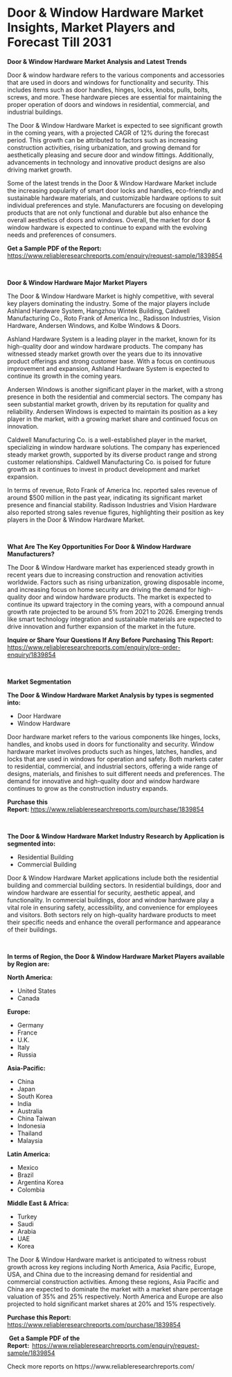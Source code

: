 <p><h1>Door & Window Hardware Market Insights, Market Players and Forecast Till 2031</h1></p><p><strong>Door & Window Hardware Market Analysis and Latest Trends</strong></p>
<p><p>Door & window hardware refers to the various components and accessories that are used in doors and windows for functionality and security. This includes items such as door handles, hinges, locks, knobs, pulls, bolts, screws, and more. These hardware pieces are essential for maintaining the proper operation of doors and windows in residential, commercial, and industrial buildings.</p><p>The Door & Window Hardware Market is expected to see significant growth in the coming years, with a projected CAGR of 12% during the forecast period. This growth can be attributed to factors such as increasing construction activities, rising urbanization, and growing demand for aesthetically pleasing and secure door and window fittings. Additionally, advancements in technology and innovative product designs are also driving market growth.</p><p>Some of the latest trends in the Door & Window Hardware Market include the increasing popularity of smart door locks and handles, eco-friendly and sustainable hardware materials, and customizable hardware options to suit individual preferences and style. Manufacturers are focusing on developing products that are not only functional and durable but also enhance the overall aesthetics of doors and windows. Overall, the market for door & window hardware is expected to continue to expand with the evolving needs and preferences of consumers.</p></p>
<p><strong>Get a Sample PDF of the Report:&nbsp;</strong> <a href="https://www.reliableresearchreports.com/enquiry/request-sample/1839854">https://www.reliableresearchreports.com/enquiry/request-sample/1839854</a></p>
<p>&nbsp;</p>
<p><strong>Door & Window Hardware Major Market Players</strong></p>
<p><p>The Door & Window Hardware Market is highly competitive, with several key players dominating the industry. Some of the major players include Ashland Hardware System, Hangzhou Wintek Building, Caldwell Manufacturing Co., Roto Frank of America Inc., Radisson Industries, Vision Hardware, Andersen Windows, and Kolbe Windows & Doors.</p><p>Ashland Hardware System is a leading player in the market, known for its high-quality door and window hardware products. The company has witnessed steady market growth over the years due to its innovative product offerings and strong customer base. With a focus on continuous improvement and expansion, Ashland Hardware System is expected to continue its growth in the coming years.</p><p>Andersen Windows is another significant player in the market, with a strong presence in both the residential and commercial sectors. The company has seen substantial market growth, driven by its reputation for quality and reliability. Andersen Windows is expected to maintain its position as a key player in the market, with a growing market share and continued focus on innovation.</p><p>Caldwell Manufacturing Co. is a well-established player in the market, specializing in window hardware solutions. The company has experienced steady market growth, supported by its diverse product range and strong customer relationships. Caldwell Manufacturing Co. is poised for future growth as it continues to invest in product development and market expansion.</p><p>In terms of revenue, Roto Frank of America Inc. reported sales revenue of around $500 million in the past year, indicating its significant market presence and financial stability. Radisson Industries and Vision Hardware also reported strong sales revenue figures, highlighting their position as key players in the Door & Window Hardware Market.</p></p>
<p>&nbsp;</p>
<p><strong>What Are The Key Opportunities For Door & Window Hardware Manufacturers?</strong></p>
<p><p>The Door & Window Hardware market has experienced steady growth in recent years due to increasing construction and renovation activities worldwide. Factors such as rising urbanization, growing disposable income, and increasing focus on home security are driving the demand for high-quality door and window hardware products. The market is expected to continue its upward trajectory in the coming years, with a compound annual growth rate projected to be around 5% from 2021 to 2026. Emerging trends like smart technology integration and sustainable materials are expected to drive innovation and further expansion of the market in the future.</p></p>
<p><strong>Inquire or Share Your Questions If Any Before Purchasing This Report:</strong> <a href="https://www.reliableresearchreports.com/enquiry/pre-order-enquiry/1839854">https://www.reliableresearchreports.com/enquiry/pre-order-enquiry/1839854</a></p>
<p>&nbsp;</p>
<p><strong>Market Segmentation</strong></p>
<p><strong>The Door & Window Hardware Market Analysis by types is segmented into:</strong></p>
<p><ul><li>Door Hardware</li><li>Window Hardware</li></ul></p>
<p><p>Door hardware market refers to the various components like hinges, locks, handles, and knobs used in doors for functionality and security. Window hardware market involves products such as hinges, latches, handles, and locks that are used in windows for operation and safety. Both markets cater to residential, commercial, and industrial sectors, offering a wide range of designs, materials, and finishes to suit different needs and preferences. The demand for innovative and high-quality door and window hardware continues to grow as the construction industry expands.</p></p>
<p><strong>Purchase this Report:&nbsp;</strong><a href="https://www.reliableresearchreports.com/purchase/1839854">https://www.reliableresearchreports.com/purchase/1839854</a></p>
<p>&nbsp;</p>
<p><strong>The Door & Window Hardware Market Industry Research by Application is segmented into:</strong></p>
<p><ul><li>Residential Building</li><li>Commercial Building</li></ul></p>
<p><p>Door & Window Hardware Market applications include both the residential building and commercial building sectors. In residential buildings, door and window hardware are essential for security, aesthetic appeal, and functionality. In commercial buildings, door and window hardware play a vital role in ensuring safety, accessibility, and convenience for employees and visitors. Both sectors rely on high-quality hardware products to meet their specific needs and enhance the overall performance and appearance of their buildings.</p></p>
<p>&nbsp;</p>
<p><strong>In terms of Region, the Door & Window Hardware Market Players available by Region are:</strong></p>
<p>
    <p> <strong> North America: </strong>
        <ul>
            <li>United States</li>
            <li>Canada</li>
        </ul>
        </p> 
    <p> <strong> Europe: </strong>
        <ul>
            <li>Germany</li>
            <li>France</li>
            <li>U.K.</li>
            <li>Italy</li>
            <li>Russia</li>
        </ul>
        </p> 
    <p> <strong> Asia-Pacific: </strong>
        <ul>
            <li>China</li>
            <li>Japan</li>
            <li>South Korea</li>
            <li>India</li>
            <li>Australia</li>
            <li>China Taiwan</li>
            <li>Indonesia</li>
            <li>Thailand</li>
            <li>Malaysia</li>
        </ul>
        </p> 
    <p> <strong> Latin America: </strong>
        <ul>
            <li>Mexico</li>
            <li>Brazil</li>
            <li>Argentina Korea</li>
            <li>Colombia</li>
        </ul>
        </p> 
    <p> <strong> Middle East & Africa: </strong>
        <ul>
            <li>Turkey</li>
            <li>Saudi</li>
            <li>Arabia</li>
            <li>UAE</li>
            <li>Korea</li>
        </ul>
    </p>
    </p>
<p><p>The Door & Window Hardware market is anticipated to witness robust growth across key regions including North America, Asia Pacific, Europe, USA, and China due to the increasing demand for residential and commercial construction activities. Among these regions, Asia Pacific and China are expected to dominate the market with a market share percentage valuation of 35% and 25% respectively. North America and Europe are also projected to hold significant market shares at 20% and 15% respectively.</p></p>
<p><strong>Purchase this Report: </strong><a href="https://www.reliableresearchreports.com/purchase/1839854">https://www.reliableresearchreports.com/purchase/1839854</a></p>
<p>&nbsp;<strong>Get a Sample PDF of the Report:&nbsp;&nbsp;</strong><a href="https://www.reliableresearchreports.com/enquiry/request-sample/1839854">https://www.reliableresearchreports.com/enquiry/request-sample/1839854</a></p>
<p><strong></strong></p>
<p>Check more reports on https://www.reliableresearchreports.com/</p>